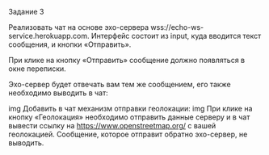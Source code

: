 Задание 3

Реализовать чат на основе эхо-сервера wss://echo-ws-service.herokuapp.com.
Интерфейс состоит из input, куда вводится текст сообщения, и кнопки «Отправить».

При клике на кнопку «Отправить» сообщение должно появляться в окне переписки.

Эхо-сервер будет отвечать вам тем же сообщением, его также необходимо выводить 
в чат:

img
Добавить в чат механизм отправки геолокации:
img
При клике на кнопку «Геолокация» необходимо отправить данные серверу и в чат вывести 
ссылку на https://www.openstreetmap.org/ с вашей геолокацией. 
Сообщение, которое отправит обратно эхо-сервер, не выводить.